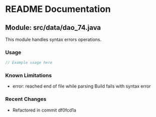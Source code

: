 # README Documentation

## Module: src/data/dao_74.java

This module handles syntax errors operations.

### Usage

```java
// Example usage here
```

### Known Limitations

- error: reached end of file while parsing Build fails with syntax error

### Recent Changes

- Refactored in commit df0fcd1a
